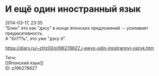 И ещё один иностранный язык
============================

   
 2014-03-17, 23:35   
  "Блин" это как "дэсу" в конце японских предложений -- усиливает предикативность.   
 А "бл???ь", это уже "дэсу ё".   
    
 <https://diary.ru/~zHz00/p196278627_i-ewyo-odin-inostrannyj-yazyk.htm>   
   
 Теги:   
 [[Японский язык]]   
 ID: p196278627